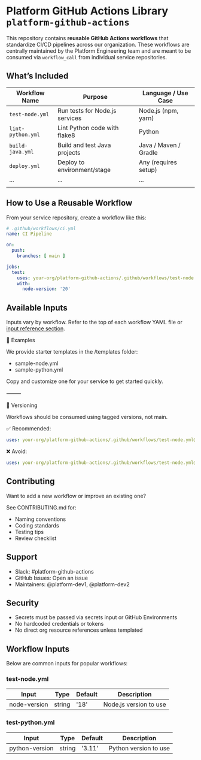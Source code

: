 # Platform GitHub Actions Library `platform-github-actions`

This repository contains **reusable GitHub Actions workflows** that standardize CI/CD pipelines across our organization. These workflows are centrally maintained by the Platform Engineering team and are meant to be consumed via `workflow_call` from individual service repositories.

## What’s Included

| Workflow Name       | Purpose                         | Language / Use Case   |
|---------------------|---------------------------------|-----------------------|
| `test-node.yml`     | Run tests for Node.js services  | Node.js (npm, yarn)   |
| `lint-python.yml`   | Lint Python code with flake8    | Python                |
| `build-java.yml`    | Build and test Java projects    | Java / Maven / Gradle |
| `deploy.yml`        | Deploy to environment/stage     | Any (requires setup)  |
| ...                 | ...                             | ...                   |
|                     |                                 |                       |

## How to Use a Reusable Workflow

From your service repository, create a workflow like this:

```yaml
# .github/workflows/ci.yml
name: CI Pipeline

on:
  push:
    branches: [ main ]

jobs:
  test:
    uses: your-org/platform-github-actions/.github/workflows/test-node.yml@v1
    with:
      node-version: '20'
```

## Available Inputs

Inputs vary by workflow. Refer to the top of each workflow YAML file or [input reference section](#workflow-inputs).

🧪 Examples

We provide starter templates in the /templates folder:

- sample-node.yml
- sample-python.yml

Copy and customize one for your service to get started quickly.

⸻

🚦 Versioning

Workflows should be consumed using tagged versions, not main.

✅ Recommended:

```yaml
uses: your-org/platform-github-actions/.github/workflows/test-node.yml@v1
```

❌ Avoid:

```yaml
uses: your-org/platform-github-actions/.github/workflows/test-node.yml@main
```

## Contributing

Want to add a new workflow or improve an existing one?

See CONTRIBUTING.md for:

- Naming conventions
- Coding standards
- Testing tips
- Review checklist

## Support

- Slack: #platform-github-actions
- GitHub Issues: Open an issue
- Maintainers: @platform-dev1, @platform-dev2

## Security

- Secrets must be passed via secrets input or GitHub Environments
- No hardcoded credentials or tokens
- No direct org resource references unless templated

## Workflow Inputs

Below are common inputs for popular workflows:

### test-node.yml

| Input        | Type   | Default | Description            |
|--------------|--------|---------|------------------------|
| node-version | string | '18'    | Node.js version to use |

### test-python.yml

| Input          | Type   | Default | Description           |
|----------------|--------|---------|-----------------------|
| python-version | string | '3.11'  | Python version to use |

